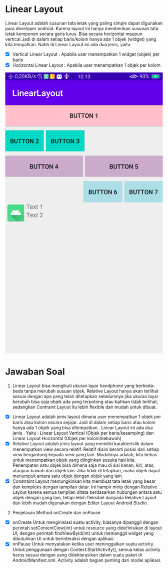 # Linear Layout
Linear Layout adalah susunan tata letak yang paling simple dapat digunakan para
developer android. Karena layout ini hanya memberikan susunan tata letak komponen secara
garis lurus. Bisa secara horizontal maupun vertical.Jadi di dalam setiap baris/kolom hanya ada 1 objek (widget) yang kita tempatkan. 
Nahh di Linear Layout ini ada dua jenis, yaitu:
- [x] Vertical Linear Layout : Apabila user menempatkan 1 widget (objek) per baris
- [x] Horizontal Linear Layout : Apabila user menempatkan 1 objek per kolom

![AltText](https://github.com/najmi10/Linear-Layout/blob/master/LinearLayout.png)
# Jawaban Soal
1. Linear Layout bisa mengikuti ukuran layar handphone yang berbeda-beda tanpa merubah susuan objek, Relative Layout hanya akan terlihat sesuai dengan apa yang telah ditetapkan sebelumnya jika ukuran layar berubah bisa saja objek ada yang terpotong atau bahkan tidak terlihat, sedangkan Contraint Layout itu lebih flexible dan mudah untuk dibuat.
- [x] Linear Layout adalah jenis layout dimana user menempatkan 1 objek per baris atau kolom secara sejajar. Jadi di dalam setiap baris atau kolom hanya ada 1 objek yang bisa ditempatkan . Linear Layout ini ada dua jenis . Yaitu : Linear Layout Vertical (Objek per baris/kesamping) dan Linear Layout Horizontal (Objek per kolom/kebawah)
- [x] Relative Layout adalah jenis layout yang memiliki karakteristik dalam menempatkan view secara relatif. Relatif disini berarti posisi dari setiap view bergantung kepada view yang lain. Mudahnya adalah, kita bebas untuk menempatkan objek yang diinginkan sesuka hati kita. Penempatan satu objek bisa dimana saja mau di sisi kanan, kiri, atas, ataupun bawah dari objek lain. Jika tidak di tetapkan, maka objek dapat menumpuk antara satu objek dengan objek yang lain.
- [x] Constraint Layout memungkinkan kita membuat tata letak yang besar dan kompleks dengan tampilan datar. Ini hampir mirip dengan Relative Layout karena semua tampilan ditata berdasarkan hubungan antara satu objek dengan yang lain, tetapi lebih fleksibel daripada Relative Layout dan lebih mudah digunakan dengan Editor Layout Android Studio.
2. Penjelasan Method onCreate dan onPause
- [x] onCreate Untuk menginisiasi suatu activity, biasanya dipanggil dengan perintah
setContentCiew(int) untuk resource yang didefinisikan di layout UI, dengan perintah
findViewById(int) untuk memanggil widget yang dibutuhkan UI untuk berinteraksi dengan
aplikasi.
- [x] onPause Untuk menyatakan ketika user meninggalkan suatu activity. Untuk penggunaan
dengan Context.StartActivity(), semua kelas activity harus sesuai dengan yang dideklarasikan
dalam suatu paket di AndroidManifest.xml. Activity adalah bagian penting dari model aplikasi.
